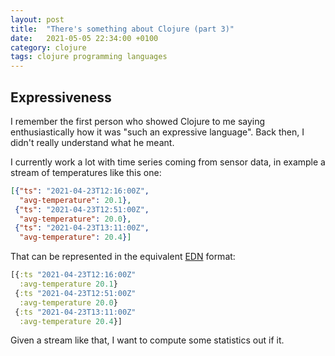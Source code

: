 ```yaml
---
layout: post
title:  "There's something about Clojure (part 3)"
date:   2021-05-05 22:34:00 +0100
category: clojure
tags: clojure programming languages
---
```


## Expressiveness

I remember the first person who showed Clojure to me saying enthusiastically how it was "such an expressive language".
Back then, I didn't really understand what he meant.

I currently work a lot with time series coming from sensor data, in example a stream of temperatures like this one:

```json
[{"ts": "2021-04-23T12:16:00Z",
  "avg-temperature": 20.1},
 {"ts": "2021-04-23T12:51:00Z",
  "avg-temperature": 20.0},
 {"ts": "2021-04-23T13:11:00Z",
  "avg-temperature": 20.4}]
```

That can be represented in the equivalent [EDN](https://github.com/edn-format/edn) format:

```clojure
[{:ts "2021-04-23T12:16:00Z"
  :avg-temperature 20.1}
 {:ts "2021-04-23T12:51:00Z"
  :avg-temperature 20.0}
 {:ts "2021-04-23T13:11:00Z"
  :avg-temperature 20.4}]
```

Given a stream like that, I want to compute some statistics out if it.
